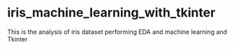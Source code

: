 # iris_machine_learning_with_tkinter
This is the analysis of iris dataset performing EDA and machine learning and Tkinter
